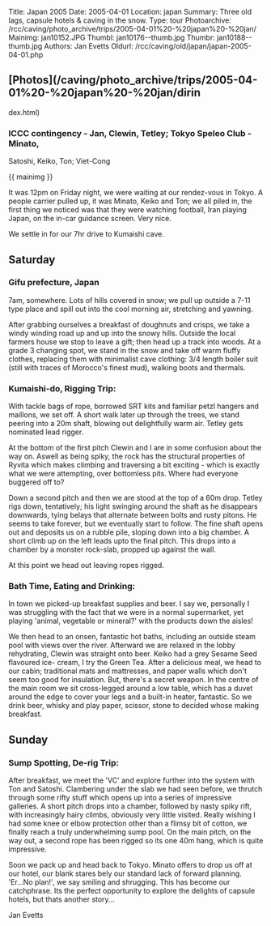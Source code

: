 Title: Japan 2005
Date: 2005-04-01
Location: japan
Summary: Three old lags, capsule hotels &amp; caving in the snow.
Type: tour
Photoarchive: /rcc/caving/photo_archive/trips/2005-04-01%20-%20japan%20-%20jan/
Mainimg:  jan10152.JPG
Thumbl: jan10176--thumb.jpg
Thumbr: jan10188--thumb.jpg
Authors: Jan Evetts
Oldurl: /rcc/caving/old/japan/japan-2005-04-01.php

## [Photos](/caving/photo_archive/trips/2005-04-01%20-%20japan%20-%20jan/dirin
dex.html)

### ICCC contingency - Jan, Clewin, Tetley; Tokyo Speleo Club - Minato,
Satoshi, Keiko, Ton; Viet-Cong

{{ mainimg }}

It was 12pm on Friday night, we were waiting at our rendez-vous in Tokyo. A
people carrier pulled up, it was Minato, Keiko and Ton; we all piled in, the
first thing we noticed was that they were watching football, Iran playing
Japan, on the in-car guidance screen. Very nice.

We settle in for our 7hr drive to Kumaishi cave.

## Saturday

### Gifu prefecture, Japan

7am, somewhere. Lots of hills covered in snow; we pull up outside a 7-11 type
place and spill out into the cool morning air, stretching and yawning.

After grabbing ourselves a breakfast of doughnuts and crisps, we take a windy
winding road up and up into the snowy hills. Outside the local farmers house
we stop to leave a gift; then head up a track into woods. At a grade 3
changing spot, we stand in the snow and take off warm fluffy clothes,
replacing them with minimalist cave clothing: 3/4 length boiler suit (still
with traces of Morocco's finest mud), walking boots and thermals.

### Kumaishi-do, Rigging Trip:

With tackle bags of rope, borrowed SRT kits and familiar petzl hangers and
maillons, we set off. A short walk later up through the trees, we stand
peering into a 20m shaft, blowing out delightfully warm air. Tetley gets
nominated lead rigger.

At the bottom of the first pitch Clewin and I are in some confusion about the
way on. Aswell as being spiky, the rock has the structural properties of
Ryvita which makes climbing and traversing a bit exciting - which is exactly
what we were attempting, over bottomless pits. Where had everyone buggered off
to?

Down a second pitch and then we are stood at the top of a 60m drop. Tetley
rigs down, tentatively; his light swinging around the shaft as he disappears
downwards, tying belays that alternate between bolts and rusty pitons. He
seems to take forever, but we eventually start to follow. The fine shaft opens
out and deposits us on a rubble pile, sloping down into a big chamber. A short
climb up on the left leads upto the final pitch. This drops into a chamber by
a monster rock-slab, propped up against the wall.

At this point we head out leaving ropes rigged.

### Bath Time, Eating and Drinking:

In town we picked-up breakfast supplies and beer. I say we, personally I was
struggling with the fact that we were in a normal supermarket, yet playing
'animal, vegetable or mineral?' with the products down the aisles!

We then head to an onsen, fantastic hot baths, including an outside steam pool
with views over the river. Afterward we are relaxed in the lobby rehydrating,
Clewin was straight onto beer. Keiko had a grey Sesame Seed flavoured ice-
cream, I try the Green Tea. After a delicious meal, we head to our cabin;
traditional mats and mattresses, and paper walls which don't seem too good for
insulation. But, there's a secret weapon. In the centre of the main room we
sit cross-legged around a low table, which has a duvet around the edge to
cover your legs and a built-in heater, fantastic. So we drink beer, whisky and
play paper, scissor, stone to decided whose making breakfast.

## Sunday

### Sump Spotting, De-rig Trip:

After breakfast, we meet the 'VC' and explore further into the system with Ton
and Satoshi. Clambering under the slab we had seen before, we thrutch through
some rifty stuff which opens up into a series of impressive galleries. A short
pitch drops into a chamber, followed by nasty spiky rift, with increasingly
hairy climbs, obviously very little visited. Really wishing I had some knee or
elbow protection other than a flimsy bit of cotton, we finally reach a truly
underwhelming sump pool. On the main pitch, on the way out, a second rope has
been rigged so its one 40m hang, which is quite impressive.

Soon we pack up and head back to Tokyo. Minato offers to drop us off at our
hotel, our blank stares bely our standard lack of forward planning. 'Er...No
plan!', we say smiling and shrugging. This has become our catchphrase. Its the
perfect opportunity to explore the delights of capsule hotels, but thats
another story...

Jan Evetts

